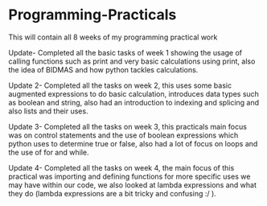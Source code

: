 # Programming-Practicals
This will contain all 8 weeks of my programming practical work

Update- Completed all the basic tasks of week 1 showing the usage of calling functions such as print and very basic calculations using print, also the idea of BIDMAS and how python tackles calculations.

Update 2- Completed all the tasks on week 2, this uses some basic augmented expressions to do basic calculation, introduces data types such as boolean and string, also had an introduction to indexing and splicing and also lists and their uses.

Update 3- Completed all the tasks on week 3, this practicals main focus was on control statements and the use of boolean expressions which python uses to determine true or false, also had a lot of focus on loops and the use of for and while.

Update 4- Completed all the tasks on week 4, the main focus of this practical was importing and defining functions for more specific uses we may have within our code, we also looked at lambda expressions and what they do (lambda expressions are a bit tricky and confusing :/ ).
